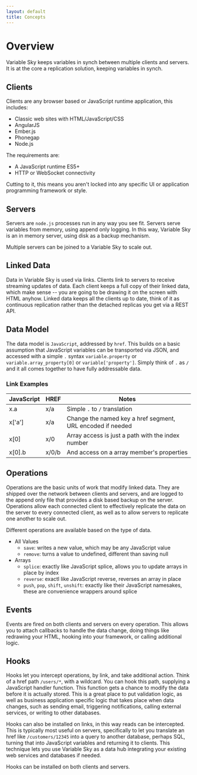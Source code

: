 ```yaml
---
layout: default
title: Concepts
---
```


# Overview
Variable Sky keeps variables in synch between multiple clients and
servers. It is at the core a replication solution, keeping variables in
synch.

## Clients
Clients are any browser based or JavaScript runtime application, this
includes:

* Classic web sites with HTML/JavaScript/CSS
* AngularJS
* Ember.js
* Phonegap
* Node.js

The requirements are:

* A JavaScript runtime ES5+
* HTTP or WebSocket connectivity

Cutting to it, this means you aren't locked into any specific UI or
application programming framework or style.

## Servers
Servers are `node.js` processes run in any way you see fit. Servers
serve variables from memory, using append only logging. In this way,
Variable Sky is an in memory server, using disk as a backup mechanism.

Multiple servers can be joined to a Variable Sky to scale out.

## Linked Data
Data in Variable Sky is used via links. Clients link to servers to
receive streaming updates of data. Each client keeps a full copy of
their linked data, which make sense -- you are going to be drawing it on
the screen with HTML anyhow. Linked data keeps all the clients up to
date, think of it as continuous replication rather than the detached
replicas you get via a REST API.

## Data Model
The data model is `JavaScript`, addressed by `href`. This builds on a
basic assumption that JavaScript variables can be transported via JSON,
and accessed with a simple `.` syntax `variable.property` or
`variable.array_property[0]` or `variable['property']`. Simply think of
`.` as `/` and it all comes together to have fully addressable data.

### Link Examples
| JavaScript | HREF | Notes |
| ---------- | ---- | ----- |
| x.a | x/a | Simple `.` to `/` translation |
| x['a'] | x/a | Change the named key a href segment, URL encoded if needed |
| x[0] | x/0 | Array access is just a path with the index number |
| x[0].b | x/0/b| And access on a array member's properties |

## Operations
Operations are the basic units of work that modify linked data. They are
shipped over the network between clients and servers, and are logged to
the append only file that provides a disk based backup on the server.
Operations allow each connected client to effectively replicate the data
on the server to every connected client, as well as to allow servers to
replicate one another to scale out.

Different operations are available based on the type of data.

* All Values
  * `save`: writes a new value, which may be any JavaScript value
  * `remove`: turns a value to undefined, different than saving null
* Arrays
  * `splice`: exactly like JavaScript splice, allows you to update
    arrays in place by index
  * `reverse`: exactl like JavaScript reverse, reverses an array in
    place
  * `push`, `pop`, `shift`, `unshift`: exactly like their JavaScript
    namesakes, these are convenience wrappers around splice

## Events
Events are fired on both clients and servers on every operation. This
allows you to attach callbacks to handle the data change, doing things
like redrawing your HTML, hooking into your framework, or calling
additional logic.

## Hooks
Hooks let you intercept operations, by link, and take additional action.
Think of a href path `/users/*`, with a wildcard. You can hook this
path, supplying a JavaScript handler function. This function gets a
chance to modify the data before it is actually stored. This is a great
place to put validation logic, as well as business application specific
logic that takes place when data changes, such as sending email,
triggering notifications, calling external services, or writing to other
databases.

Hooks can also be installed on links, in this way reads can be
intercepted. This is typically most useful on servers, specifically to
let you translate an href like `/customers/12345` into a query to
another database, perhaps SQL, turning that into JavaScript variables
and returning it to clients. This technique lets you use Variable Sky as
a data hub integrating your existing web services and databases if
needed.

Hooks can be installed on both clients and servers.
